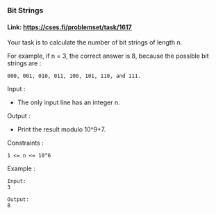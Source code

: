 ### Bit Strings

#### Link: https://cses.fi/problemset/task/1617

Your task is to calculate the number of bit strings of length n.

For example, if n = 3, the correct answer is 8, because the possible bit strings are :
```
000, 001, 010, 011, 100, 101, 110, and 111.
```

Input :
  - The only input line has an integer n.

Output :
  - Print the result modulo 10^9+7.

Constraints :
```
1 <= n <= 10^6
```

Example :
```
Input:
3

Output:
8
```